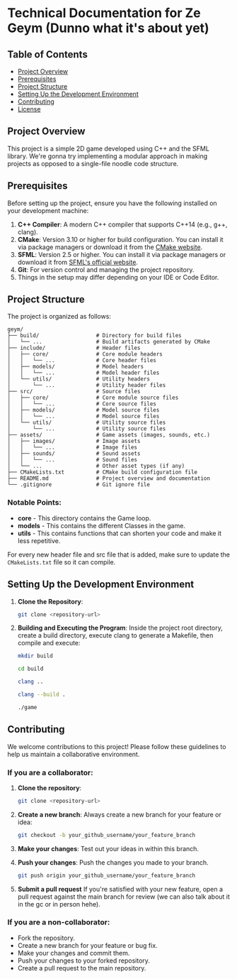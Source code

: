 # Technical Documentation for Ze Geym (Dunno what it's about yet)

## Table of Contents
- [Project Overview](#project-overview)
- [Prerequisites](#prerequisites)
- [Project Structure](#project-structure)
- [Setting Up the Development Environment](#setting-up-the-development-environment)
- [Contributing](#contributing)
- [License](#license)

## Project Overview
This project is a simple 2D game developed using C++ and the SFML library. We're gonna try implementing a modular approach in making projects as opposed to a single-file noodle code structure.

## Prerequisites
Before setting up the project, ensure you have the following installed on your development machine:

1. **C++ Compiler**: A modern C++ compiler that supports C++14 (e.g., g++, clang).
2. **CMake**: Version 3.10 or higher for build configuration. You can install it via package managers or download it from the [CMake website](https://cmake.org/).
3. **SFML**: Version 2.5 or higher. You can install it via package managers or download it from [SFML's official website](https://www.sfml-dev.org).
4. **Git**: For version control and managing the project repository.
5. Things in the setup may differ depending on your IDE or Code Editor.

## Project Structure
The project is organized as follows:
```undefined
geym/
├── build/                  # Directory for build files
│   └── ...                 # Build artifacts generated by CMake
├── include/                # Header files
│   ├── core/               # Core module headers
│   │   └── ...             # Core header files
│   ├── models/             # Model headers
│   │   └── ...             # Model header files
│   └── utils/              # Utility headers
│       └── ...             # Utility header files
├── src/                    # Source files
│   ├── core/               # Core module source files
│   │   └── ...             # Core source files
│   ├── models/             # Model source files
│   │   └── ...             # Model source files
│   └── utils/              # Utility source files
│       └── ...             # Utility source files
├── assets/                 # Game assets (images, sounds, etc.)
│   ├── images/             # Image assets
│   │   └── ...             # Image files
│   ├── sounds/             # Sound assets
│   │   └── ...             # Sound files
│   └── ...                 # Other asset types (if any)
├── CMakeLists.txt          # CMake build configuration file
├── README.md               # Project overview and documentation
└── .gitignore              # Git ignore file
```

### Notable Points:
- **core** - This directory contains the Game loop.
- **models** - This contains the different Classes in the game.
- **utils** - This contains functions that can shorten your code and make it less repetitive.

For every new header file and src file that is added, make sure to update the `CMakeLists.txt` file so it can compile.


## Setting Up the Development Environment
1. **Clone the Repository**:
   ```bash
   git clone <repository-url>
   ```

2. **Building and Executing the Program**: Inside the project root directory, create a build directory, execute clang to generate a Makefile, then compile and execute:

    ```bash
    mkdir build
    ```
    ```bash
    cd build
    ```
    ```bash
    clang ..
    ```
    ```bash
    clang --build .
    ```
    ```bash
    ./game
    ```

## Contributing
We welcome contributions to this project! Please follow these guidelines to help us maintain a collaborative environment.

### If you are a collaborator:
1. **Clone the repository**:
   ```bash
   git clone <repository-url>
2. **Create a new branch**:
    Always create a new branch for your feature or idea:
    ```bash
    git checkout -b your_github_username/your_feature_branch
    ```
3. **Make your changes**:
    Test out your ideas in within this branch.

4. **Push your changes**:
    Push the changes you made to your branch.
    ```bash
    git push origin your_github_username/your_feature_branch
    ```
5. **Submit a pull request**
    If you're satisfied with your new feature, open a pull request against the main branch for review (we can also talk about it in the gc or in person hehe).

### If you are a non-collaborator:
- Fork the repository.
- Create a new branch for your feature or bug fix.
- Make your changes and commit them.
- Push your changes to your forked repository.
- Create a pull request to the main repository.
